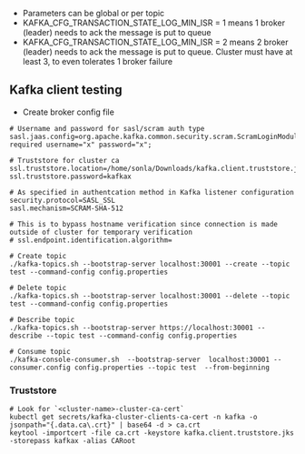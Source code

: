 

* Parameters can be global or per topic
* KAFKA_CFG_TRANSACTION_STATE_LOG_MIN_ISR = 1 means 1 broker (leader) needs to ack the message is put to queue
* KAFKA_CFG_TRANSACTION_STATE_LOG_MIN_ISR = 2 means 2 broker (leader) needs to ack the message is put to queue. Cluster must have at least 3, to even tolerates 1 broker failure

## Kafka client testing

* Create broker config file
```
# Username and password for sasl/scram auth type 
sasl.jaas.config=org.apache.kafka.common.security.scram.ScramLoginModule required username="x" password="x";

# Truststore for cluster ca
ssl.truststore.location=/home/sonla/Downloads/kafka.client.truststore.jks
ssl.truststore.password=kafkax

# As specified in authentcation method in Kafka listener configuration
security.protocol=SASL_SSL
sasl.mechanism=SCRAM-SHA-512

# This is to bypass hostname verification since connection is made outside of cluster for temporary verification
# ssl.endpoint.identification.algorithm=
```


```
# Create topic
./kafka-topics.sh --bootstrap-server localhost:30001 --create --topic test --command-config config.properties

# Delete topic
./kafka-topics.sh --bootstrap-server localhost:30001 --delete --topic test --command-config config.properties

# Describe topic
./kafka-topics.sh --bootstrap-server https://localhost:30001 --describe --topic test --command-config config.properties

# Consume topic
./kafka-console-consumer.sh  --bootstrap-server  localhost:30001 --consumer.config config.properties --topic test  --from-beginning
```



### Truststore
```
# Look for `<cluster-name>-cluster-ca-cert`
kubectl get secrets/kafka-cluster-clients-ca-cert -n kafka -o jsonpath="{.data.ca\.crt}" | base64 -d > ca.crt
keytool -importcert -file ca.crt -keystore kafka.client.truststore.jks -storepass kafkax -alias CARoot
```

